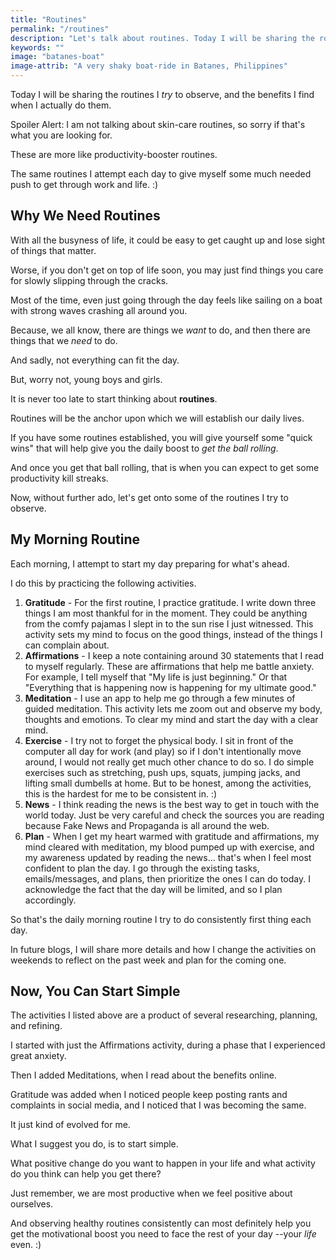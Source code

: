 ```yaml
---
title: "Routines"
permalink: "/routines"
description: "Let's talk about routines. Today I will be sharing the routines I try to observe, and the benefits I find when I actually do them."
keywords: ""
image: "batanes-boat"
image-attrib: "A very shaky boat-ride in Batanes, Philippines"
---
```

Today I will be sharing the routines I *try* to observe, and the benefits I find when I actually do them.

Spoiler Alert: I am not talking about skin-care routines, so sorry if that's what you are looking for.<!--more-->

These are more like productivity-booster routines.

The same routines I attempt each day to give myself some much needed push to get through work and life. :)

## Why We Need Routines

With all the busyness of life, it could be easy to get caught up and lose sight of things that matter.

Worse, if you don't get on top of life soon, you may just find things you care for slowly slipping through the cracks.

Most of the time, even just going through the day feels like sailing on a boat with strong waves crashing all around you.

Because, we all know, there are things we *want* to do, and then there are things that we *need* to do.

And sadly, not everything can fit the day.

But, worry not, young boys and girls.

It is never too late to start thinking about **routines**.

Routines will be the anchor upon which we will establish our daily lives.

If you have some routines established, you will give yourself some "quick wins" that will help give you the daily boost to *get the ball rolling*.

And once you get that ball rolling, that is when you can expect to get some productivity kill streaks.

Now, without further ado, let's get onto some of the routines I try to observe.

## My Morning Routine

Each morning, I attempt to start my day preparing for what's ahead.

I do this by practicing the following activities.

1. **Gratitude** - For the first routine, I practice gratitude. I write down three things I am most thankful for in the moment. They could be anything from the comfy pajamas I slept in to the sun rise I just witnessed. This activity sets my mind to focus on the good things, instead of the things I can complain about.
2. **Affirmations** - I keep a note containing around 30 statements that I read to myself regularly. These are affirmations that help me battle anxiety. For example, I tell myself that "My life is just beginning." Or that "Everything that is happening now is happening for my ultimate good."
3. **Meditation** - I use an app to help me go through a few minutes of guided meditation. This activity lets me zoom out and observe my body, thoughts and emotions. To clear my mind and start the day with a clear mind.
4. **Exercise** - I try not to forget the physical body. I sit in front of the computer all day for work (and play) so if I don't intentionally move around, I would not really get much other chance to do so. I do simple exercises such as stretching, push ups, squats, jumping jacks, and lifting small dumbells at home. But to be honest, among the activities, this is the hardest for me to be consistent in. :)
5. **News** - I think reading the news is the best way to get in touch with the world today. Just be very careful and check the sources you are reading because Fake News and Propaganda is all around the web.
6. **Plan** - When I get my heart warmed with gratitude and affirmations, my mind cleared with meditation, my blood pumped up with exercise, and my awareness updated by reading the news... that's when I feel most confident to plan the day. I go through the existing tasks, emails/messages, and plans, then prioritize the ones I can do today. I acknowledge the fact that the day will be limited, and so I plan accordingly.

So that's the daily morning routine I try to do consistently first thing each day.

In future blogs, I will share more details and how I change the activities on weekends to reflect on the past week and plan for the coming one.

## Now, You Can Start Simple

The activities I listed above are a product of several researching, planning, and refining.

I started with just the Affirmations activity, during a phase that I experienced great anxiety.

Then I added Meditations, when I read about the benefits online.

Gratitude was added when I noticed people keep posting rants and complaints in social media, and I noticed that I was becoming the same.

It just kind of evolved for me.

What I suggest you do, is to start simple.

What positive change do you want to happen in your life and what activity do you think can help you get there?

Just remember, we are most productive when we feel positive about ourselves.

And observing healthy routines consistently can most definitely help you get the motivational boost you need to face the rest of your day --your *life* even. :)
